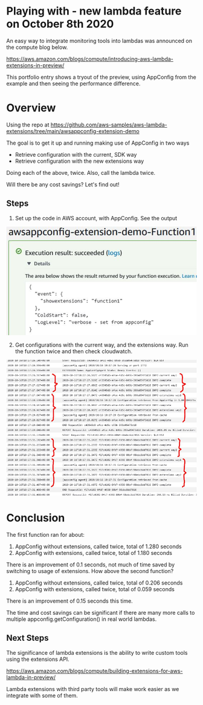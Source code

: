 # Playing with - new lambda feature on October 8th 2020
An easy way to integrate monitoring tools into lambdas was announced on the compute blog below.

https://aws.amazon.com/blogs/compute/introducing-aws-lambda-extensions-in-preview/

This portfolio entry shows a tryout of the preview, using AppConfig from the example and then seeing the performance difference.

# Overview
Using the repo at https://github.com/aws-samples/aws-lambda-extensions/tree/main/awsappconfig-extension-demo

The goal is to get it up and running making use of AppConfig in two ways
- Retrieve configuration with the current, SDK way
- Retrieve configuration with the new extensions way

Doing each of the above, twice. Also, call the lambda twice.

Will there be any cost savings? Let's find out!

## Steps
1. Set up the code in AWS account, with AppConfig. See the output

![Output](https://github.com/FadeDragon/Resume2020/blob/master/Playing%20with%20-%20Lambda%20Extensions%20Preview/Playing%20with%20appconfig.jpg)

2. Get configurations with the current way, and the extensions way. Run the function twice and then check cloudwatch.

![Results](https://github.com/FadeDragon/Resume2020/blob/master/Playing%20with%20-%20Lambda%20Extensions%20Preview/Playing%20with%20extensions-results.jpg)

# Conclusion
The first function ran for about:

1. AppConfig without extensions, called twice, total of 1.280 seconds 
2. AppConfig with extensions, called twice, total of 1.180 seconds 

There is an improvement of 0.1 seconds, not much of time saved by switching to usage of extensions. How above the second function?

1. AppConfig without extensions, called twice, total of 0.206 seconds 
2. AppConfig with extensions, called twice, total of 0.059 seconds 

There is an improvement of 0.15 seconds this time. 

The time and cost savings can be significant if there are many more calls to multiple appconfig.getConfiguration() in real world lambdas.

## Next Steps

The significance of lambda extensions is the ability to write custom tools using the extensions API.

https://aws.amazon.com/blogs/compute/building-extensions-for-aws-lambda-in-preview/

Lambda extensions with third party tools will make work easier as we integrate with some of them.
